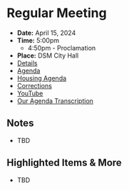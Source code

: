 # Regular Meeting

- **Date:** April 15, 2024
- **Time:** 5:00pm
    - 4:50pm - Proclamation
- **Place:** DSM City Hall
- [Details](https://www.dsm.city/citycouncil_detail_T60_R2832.php)
- [Agenda](https://councildocs.dsm.city/agendas/ag20240415.pdf)
- [Housing Agenda](https://councildocs.dsm.city/agendas/mg20240415.pdf)
- [Corrections](https://councildocs.dsm.city/corrections/20240415%20CAP.pdf)
- [YouTube](https://youtube.com/live/Bx8aHrfwqgY)
- [Our Agenda Transcription](#/view/agenda~2024~transcription~04-15_RM)

## Notes

- TBD

## Highlighted Items & More

- TBD
